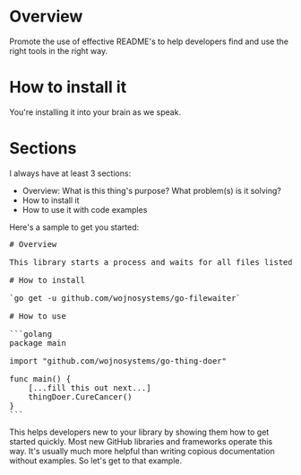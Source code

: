 # Overview

Promote the use of effective README's to help developers find and use the right tools in the right way.

# How to install it

You're installing it into your brain as we speak.

# Sections

I always have at least 3 sections:

* Overview: What is this thing's purpose? What problem(s) is it solving?
* How to install it
* How to use it with code examples

Here's a sample to get you started:

<pre>
# Overview

This library starts a process and waits for all files listed to exist before shutting down the process and returning control to the caller.

# How to install

`go get -u github.com/wojnosystems/go-filewaiter`

# How to use

```golang
package main

import "github.com/wojnosystems/go-thing-doer"

func main() {
    [...fill this out next...]
    thingDoer.CureCancer()
}
```
</pre>

This helps developers new to your library by showing them how to get started quickly. Most new GitHub libraries and frameworks operate this way. It's usually much more helpful than writing copious documentation without examples. So let's get to that example.
